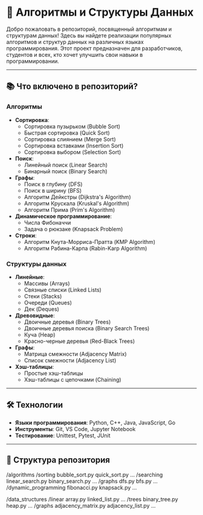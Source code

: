 # 🚀 **Алгоритмы и Структуры Данных**

Добро пожаловать в репозиторий, посвященный алгоритмам и структурам данных! Здесь вы найдете реализации популярных алгоритмов и структур данных на различных языках программирования. Этот проект предназначен для разработчиков, студентов и всех, кто хочет улучшить свои навыки в программировании.

---

## 📚 **Что включено в репозиторий?**

### **Алгоритмы**
- **Сортировка**:
  - Сортировка пузырьком (Bubble Sort)
  - Быстрая сортировка (Quick Sort)
  - Сортировка слиянием (Merge Sort)
  - Сортировка вставками (Insertion Sort)
  - Сортировка выбором (Selection Sort)
- **Поиск**:
  - Линейный поиск (Linear Search)
  - Бинарный поиск (Binary Search)
- **Графы**:
  - Поиск в глубину (DFS)
  - Поиск в ширину (BFS)
  - Алгоритм Дейкстры (Dijkstra's Algorithm)
  - Алгоритм Крускала (Kruskal's Algorithm)
  - Алгоритм Прима (Prim's Algorithm)
- **Динамическое программирование**:
  - Числа Фибоначчи
  - Задача о рюкзаке (Knapsack Problem)
- **Строки**:
  - Алгоритм Кнута-Морриса-Пратта (KMP Algorithm)
  - Алгоритм Рабина-Карпа (Rabin-Karp Algorithm)

### **Структуры данных**
- **Линейные**:
  - Массивы (Arrays)
  - Связные списки (Linked Lists)
  - Стеки (Stacks)
  - Очереди (Queues)
  - Дек (Deques)
- **Древовидные**:
  - Двоичные деревья (Binary Trees)
  - Двоичные деревья поиска (Binary Search Trees)
  - Куча (Heap)
  - Красно-черные деревья (Red-Black Trees)
- **Графы**:
  - Матрица смежности (Adjacency Matrix)
  - Список смежности (Adjacency List)
- **Хэш-таблицы**:
  - Простые хэш-таблицы
  - Хэш-таблицы с цепочками (Chaining)

---

## 🛠️ **Технологии**

- **Языки программирования**: Python, C++, Java, JavaScript, Go
- **Инструменты**: Git, VS Code, Jupyter Notebook
- **Тестирование**: Unittest, Pytest, JUnit

---

## 📂 **Структура репозитория**
/algorithms
/sorting
bubble_sort.py
quick_sort.py
...
/searching
linear_search.py
binary_search.py
...
/graphs
dfs.py
bfs.py
...
/dynamic_programming
fibonacci.py
knapsack.py
...

/data_structures
/linear
array.py
linked_list.py
...
/trees
binary_tree.py
heap.py
...
/graphs
adjacency_matrix.py
adjacency_list.py
...